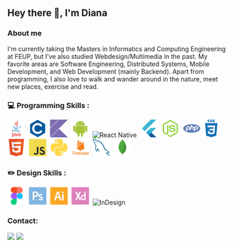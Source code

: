 ## Hey there 👋, I'm Diana
### About me
I'm currently taking the Masters in Informatics and Computing Engineering at FEUP, but I've also studied Webdesign/Multimedia in the past.
My favorite areas are Software Engineering, Distributed Systems, Mobile Development, and Web Development (mainly Backend).
Apart from programming, I also love to walk and wander around in the nature, meet new places, exercise and read.

### :computer: Programming Skills :
<div>
  <img src="https://github.com/devicons/devicon/blob/master/icons/java/java-original-wordmark.svg" title="Java" alt="Java" width="40" height="40"/>&nbsp;
  <img src="https://github.com/devicons/devicon/blob/master/icons/c/c-plain.svg" title="C" alt="C" width="40" height="40"/>&nbsp;
  <img src="https://github.com/devicons/devicon/blob/master/icons/kotlin/kotlin-plain.svg" title="Kotlin" alt="Kotlin" width="40" height="40"/>&nbsp;
  <img src="https://github.com/devicons/devicon/blob/master/icons/android/android-plain.svg" title="Android" alt="Android" width="40" height="40"/>&nbsp;
  <img src="https://www.datocms-assets.com/45470/1631026680-logo-react-native.png" title="React Native" alt="React Native" width="60" height="40"/>&nbsp;
  <img src="https://github.com/devicons/devicon/blob/master/icons/flutter/flutter-original.svg" title="Flutter" alt="Flutter" width="40" height="40"/>&nbsp;
  <img src="https://github.com/devicons/devicon/blob/master/icons/nodejs/nodejs-plain.svg" title="NodeJS" alt="NodeJS" width="40" height="40"/>&nbsp;
  <img src="https://github.com/devicons/devicon/blob/master/icons/php/php-plain.svg" title="Php" **alt="PHP" width="40" height="40"/>
  <img src="https://github.com/devicons/devicon/blob/master/icons/css3/css3-plain-wordmark.svg"  title="CSS3" alt="CSS" width="40" height="40"/>&nbsp;
  <img src="https://github.com/devicons/devicon/blob/master/icons/html5/html5-original.svg" title="HTML5" alt="HTML" width="40" height="40"/>&nbsp;
  <img src="https://github.com/devicons/devicon/blob/master/icons/javascript/javascript-original.svg" title="JavaScript" alt="JavaScript" width="40" height="40"/>&nbsp;
 <img src="https://github.com/devicons/devicon/blob/master/icons/python/python-plain.svg" title="Python" alt="Python" width="40" height="40"/>&nbsp;
  <img src="https://github.com/devicons/devicon/blob/master/icons/firebase/firebase-plain-wordmark.svg" title="Firebase" alt="Firebase" width="40" height="40"/>&nbsp;
  <img src="https://github.com/devicons/devicon/blob/master/icons/mysql/mysql-plain.svg" title="MySQL"  alt="MySQL" width="40" height="40"/>&nbsp;
  <img src="https://github.com/devicons/devicon/blob/master/icons/mongodb/mongodb-original.svg" title="Mongo DB"  alt="Mongo DB" width="40" height="40"/>&nbsp;
</div>

### ✏️ Design Skills :
 <img src="https://github.com/devicons/devicon/blob/master/icons/figma/figma-original.svg" title="Figma"  alt="Figma" width="40" height="40"/>&nbsp;
  <img src="https://github.com/devicons/devicon/blob/master/icons/photoshop/photoshop-plain.svg" title="Photoshop"  alt="Photoshop" width="40" height="40"/>&nbsp;
   <img src="https://github.com/devicons/devicon/blob/master/icons/illustrator/illustrator-plain.svg" title="Illustrator"  alt="Illustrator" width="40" height="40"/>&nbsp;
    <img src="https://github.com/devicons/devicon/blob/master/icons/xd/xd-plain.svg" title="AdobeXD"  alt="AdobeXD" width="40" height="40"/>&nbsp;
    <img src="https://upload.wikimedia.org/wikipedia/commons/thumb/b/b6/Adobe_InDesign_Icon_%28CS6%29.svg/1046px-Adobe_InDesign_Icon_%28CS6%29.svg.png" title="InDesign"  alt="InDesign" width="40" height="40"/>&nbsp;
    
### Contact:

<div>
<a href = "mailto:diana.amfreitas@gmail.com"><img src="https://img.shields.io/badge/Gmail-D14836?style=for-the-badge&logo=gmail&logoColor=white" target="_blank"></a>
<a href="https://www.linkedin.com/in/diana-freitas-4910131ab/" target="_blank"><img src="https://img.shields.io/badge/-LinkedIn-%230077B5?style=for-the-badge&logo=linkedin&logoColor=white" target="_blank"></a>   
</div>
